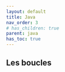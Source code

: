 ```yaml
---
layout: default
title: Java
nav_order: 3
# has_children: true
parent: java
has_toc: true
---
```


## Les boucles
